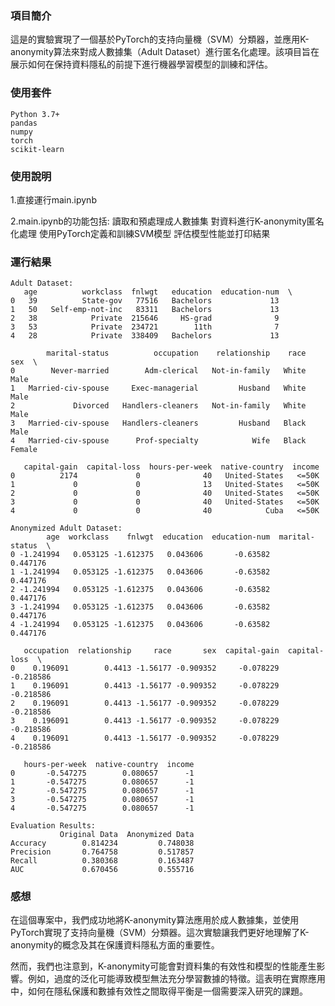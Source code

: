 ### 項目簡介
這是的實驗實現了一個基於PyTorch的支持向量機（SVM）分類器，並應用K-anonymity算法來對成人數據集（Adult Dataset）進行匿名化處理。該項目旨在展示如何在保持資料隱私的前提下進行機器學習模型的訓練和評估。

### 使用套件
```
Python 3.7+
pandas
numpy
torch
scikit-learn
```

### 使用說明
1.直接運行main.ipynb

2.main.ipynb的功能包括:
    讀取和預處理成人數據集
    對資料進行K-anonymity匿名化處理
    使用PyTorch定義和訓練SVM模型
    評估模型性能並打印結果

### 運行結果
```
Adult Dataset:
   age          workclass  fnlwgt   education  education-num  \
0   39          State-gov   77516   Bachelors             13   
1   50   Self-emp-not-inc   83311   Bachelors             13   
2   38            Private  215646     HS-grad              9   
3   53            Private  234721        11th              7   
4   28            Private  338409   Bachelors             13   

        marital-status          occupation    relationship    race      sex  \
0        Never-married        Adm-clerical   Not-in-family   White     Male   
1   Married-civ-spouse     Exec-managerial         Husband   White     Male   
2             Divorced   Handlers-cleaners   Not-in-family   White     Male   
3   Married-civ-spouse   Handlers-cleaners         Husband   Black     Male   
4   Married-civ-spouse      Prof-specialty            Wife   Black   Female   

   capital-gain  capital-loss  hours-per-week  native-country  income  
0          2174             0              40   United-States   <=50K  
1             0             0              13   United-States   <=50K  
2             0             0              40   United-States   <=50K  
3             0             0              40   United-States   <=50K  
4             0             0              40            Cuba   <=50K  

Anonymized Adult Dataset:
        age  workclass    fnlwgt  education  education-num  marital-status  \
0 -1.241994   0.053125 -1.612375   0.043606       -0.63582        0.447176   
1 -1.241994   0.053125 -1.612375   0.043606       -0.63582        0.447176   
2 -1.241994   0.053125 -1.612375   0.043606       -0.63582        0.447176   
3 -1.241994   0.053125 -1.612375   0.043606       -0.63582        0.447176   
4 -1.241994   0.053125 -1.612375   0.043606       -0.63582        0.447176   

   occupation  relationship     race       sex  capital-gain  capital-loss  \
0    0.196091        0.4413 -1.56177 -0.909352     -0.078229     -0.218586   
1    0.196091        0.4413 -1.56177 -0.909352     -0.078229     -0.218586   
2    0.196091        0.4413 -1.56177 -0.909352     -0.078229     -0.218586   
3    0.196091        0.4413 -1.56177 -0.909352     -0.078229     -0.218586   
4    0.196091        0.4413 -1.56177 -0.909352     -0.078229     -0.218586   

   hours-per-week  native-country  income  
0       -0.547275        0.080657      -1  
1       -0.547275        0.080657      -1  
2       -0.547275        0.080657      -1  
3       -0.547275        0.080657      -1  
4       -0.547275        0.080657      -1  

Evaluation Results:
           Original Data  Anonymized Data
Accuracy        0.814234         0.748038
Precision       0.764758         0.517857
Recall          0.380368         0.163487
AUC             0.670456         0.555716

```

### 感想
在這個專案中，我們成功地將K-anonymity算法應用於成人數據集，並使用PyTorch實現了支持向量機（SVM）分類器。這次實驗讓我們更好地理解了K-anonymity的概念及其在保護資料隱私方面的重要性。

然而，我們也注意到，K-anonymity可能會對資料集的有效性和模型的性能產生影響。例如，過度的泛化可能導致模型無法充分學習數據的特徵。這表明在實際應用中，如何在隱私保護和數據有效性之間取得平衡是一個需要深入研究的課題。
